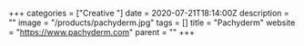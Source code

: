+++
categories = ["Creative "]
date = 2020-07-21T18:14:00Z
description = ""
image = "/products/pachyderm.jpg"
tags = []
title = "Pachyderm"
website = "https://www.pachyderm.com"
parent = ""
+++
